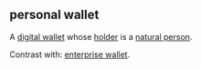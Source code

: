 ## personal wallet

<p class="c8"><span>A </span><span class="c2"><a class="c3" href="#h.sxnvf3f5v156">digital wallet</a></span><span>&nbsp;whose </span><span class="c2"><a class="c3" href="#h.64mptmm24w7u">holder</a></span><span>&nbsp;is a </span><span class="c2"><a class="c3" href="#h.yx4qb6dcjdvj">natural person</a></span><span class="c0">.</span></p><p class="c8"><span>Contrast with: </span><span class="c2"><a class="c3" href="#h.lwbrzpnzaqth">enterprise wallet</a></span><span>.</span></p>

